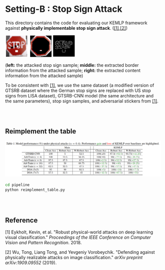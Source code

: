 # Setting-B : Stop Sign Attack

This directory contains the code for evaluating our KEMLP framework against **physically implementable stop sign attack**. ([[1]](#ref-1),[[2]](#ref-2))

<img src="img\0.png" width="45%" />

(**left:** the attacked stop sign sample; **middle:** the extracted border information from the attacked sample; **right:** the extracted content information from the attacked sample)

To be consistent with [[1]](#ref-1), we use the same dataset (a modified version of GTSRB dataset where the German stop signs are replaced with US stop signs from LISA dataset), GTSRB-CNN model (the same architecture and the same parameters), stop sign samples, and adversarial stickers from [[1]](#ref-1). 

<br><br>

## Reimplement the table

![image-20210211193002455](img\1.png)

```bash
cd pipeline
python reimplement_table.py
```

<br><br>

## Reference

<span id='ref-1'>[1] Eykholt, Kevin, et al. "Robust physical-world attacks on deep learning visual classification." *Proceedings of the IEEE Conference on Computer Vision and Pattern Recognition*. 2018.</span>

<span id='ref-2'>[2] Wu, Tong, Liang Tong, and Yevgeniy Vorobeychik. "Defending against physically realizable attacks on image classification." *arXiv preprint arXiv:1909.09552* (2019).</span>

